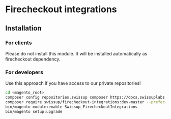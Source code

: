 # Firecheckout integrations

## Installation

### For clients

Please do not install this module. It will be installed automatically as
firecheckout dependency.

### For developers

Use this approach if you have access to our private repositories!

```bash
cd <magento_root>
composer config repositories.swissup composer https://docs.swissuplabs.com/packages/
composer require swissup/firecheckout-integrations:dev-master --prefer-source
bin/magento module:enable Swissup_FirecheckoutIntegrations
bin/magento setup:upgrade
```
